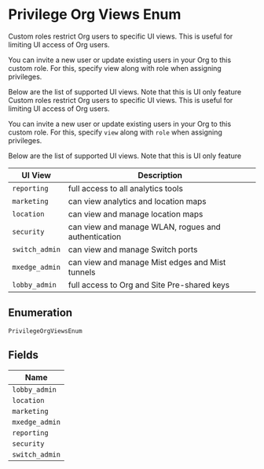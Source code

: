 
# Privilege Org Views Enum

Custom roles restrict Org users to specific UI views. This is useful for limiting UI access of Org users.

You can invite a new user or update existing users in your Org to this custom role. For this, specify view along with role when assigning privileges.

Below are the list of supported UI views. Note that this is UI only feature
Custom roles restrict Org users to specific UI views. This is useful for limiting UI access of Org users.

You can invite a new user or update existing users in your Org to this custom role. For this, specify `view` along with `role` when assigning privileges.

Below are the list of supported UI views. Note that this is UI only feature

| UI View | Description |
| --- | --- |
| `reporting` | full access to all analytics tools |
| `marketing` | can view analytics and location maps |
| `location` | can view and manage location maps |
| `security` | can view and manage WLAN, rogues and authentication |
| `switch_admin` | can view and manage Switch ports |
| `mxedge_admin` | can view and manage Mist edges and Mist tunnels |
| `lobby_admin` | full access to Org and Site Pre-shared keys |

## Enumeration

`PrivilegeOrgViewsEnum`

## Fields

| Name |
|  --- |
| `lobby_admin` |
| `location` |
| `marketing` |
| `mxedge_admin` |
| `reporting` |
| `security` |
| `switch_admin` |

